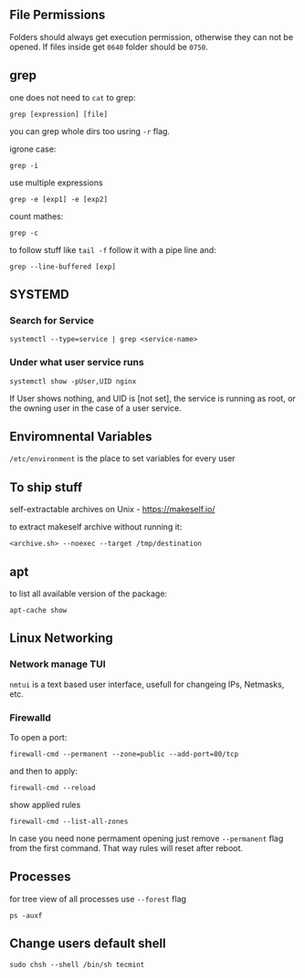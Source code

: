 ## File Permissions 

Folders should always get execution permission, otherwise they can not be opened. If files inside get `0640` folder should be `0750`.

## grep

one does not need to `cat` to grep:
```
grep [expression] [file]
```

you can grep whole dirs too usring `-r` flag.

igrone case:
```
grep -i
```

use multiple expressions
```
grep -e [exp1] -e [exp2]
```

count mathes:
```
grep -c
```

to follow stuff like `tail -f` follow it with a pipe line and:
```
grep --line-buffered [exp]
```

## SYSTEMD



### Search for Service
```
systemctl --type=service | grep <service-name>
```

### Under what user service runs
```
systemctl show -pUser,UID nginx
```
If User shows nothing, and UID is [not set], the service is running as root, or the owning user in the case of a user service.

## Enviromnental Variables


`/etc/environment` is the place to set variables for every user

## To ship stuff
self-extractable archives on Unix - https://makeself.io/

to extract makeself archive without running it:
```
<archive.sh> --noexec --target /tmp/destination
```

## apt

to list all available version of the package:
```
apt-cache show
```

## Linux Networking

### Network manage TUI

`nmtui` is a text based user interface, usefull for changeing IPs, Netmasks, etc.

### Firewalld

To open a port:
```
firewall-cmd --permanent --zone=public --add-port=80/tcp
```
and then to apply:
```
firewall-cmd --reload
```
show applied rules
```
firewall-cmd --list-all-zones
```

In case you need none permament opening just remove `--permanent` flag from the first command. That way rules will reset after reboot.

## Processes 

for tree view of all processes use `--forest` flag
```
ps -auxf
```

## Change users default shell
```
sudo chsh --shell /bin/sh tecmint
```
